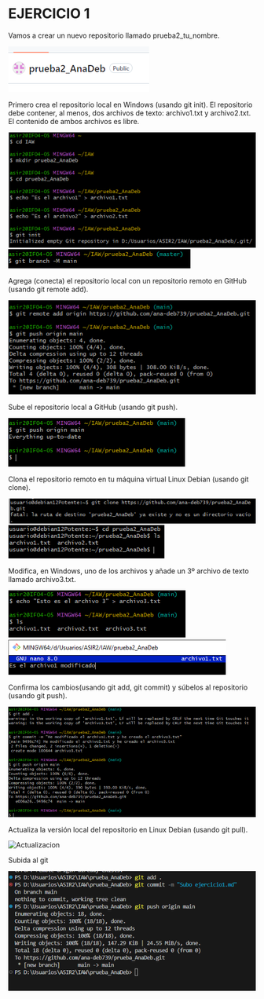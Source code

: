# EJERCICIO 1

Vamos a crear un nuevo repositorio llamado prueba2_tu_nombre.

![Repositiorioremoto](img/repositiorio_creado_git.PNG)


Primero crea el repositorio local en Windows (usando git init).
El repositorio debe contener, al menos, dos archivos de texto: archivo1.txt y archivo2.txt. El contenido de ambos archivos es libre.

![RepositorioenGitBash](img/repositorio_creado.PNG)
![CambiodeRama](img/cambio_de_rama.PNG)


Agrega (conecta) el repositorio local con un repositorio remoto en GitHub (usando git remote add).

![GitRemote](img/git_remote.PNG)

Sube el repositorio local a GitHub (usando git push).

![GitPush](img\git_push.PNG)

Clona el repositorio remoto en tu máquina virtual Linux Debian (usando git clone).

![GitClone](img/git_clone1.PNG)
![GitClone](img/git_clone2.PNG)

Modifica, en Windows, uno de los archivos y añade un 3º archivo de texto llamado archivo3.txt. 

![Archivo3](img/archivo3.PNG)
![ModificadoArchivo1](img/archivo1_modificado.PNG)

Confirma los cambios(usando git add, git commit) y súbelos al repositorio (usando git push).

![Subida](img/subida.PNG)

Actualiza la versión local del repositorio en Linux Debian (usando git pull).

![Actualizacion](img7ultimo.PNG)

Subida al git

![Subida](img/subida-a-git.PNG)
